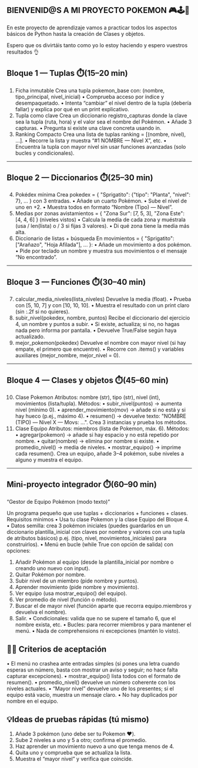 ## BIENVENID@S A MI PROYECTO POKEMON 🎮🕹️👾

En este proyecto de aprendizaje vamos a practicar todos los aspectos básicos de Python
hasta la creación de Clases y objetos.

Espero que os divirtáis tanto como yo lo estoy haciendo y espero vuestros resultados 👌

## Bloque 1 — Tuplas ⏱️(15–20 min)

1.	Ficha inmutable
Crea una tupla pokemon_base con: (nombre, tipo_principal, nivel_inicial)
•	Comprueba acceso por índice y desempaquetado.
•	Intenta “cambiar” el nivel dentro de la tupla (debería fallar) y explica por qué en un print explicativo.
2.	Tupla como clave
Crea un diccionario registro_capturas donde la clave sea la tupla (ruta, hora) y el valor sea el nombre del Pokémon.
•	Añade 3 capturas.
•	Pregunta si existe una clave concreta usando in.
3.	Ranking Compacto
Crea una lista de tuplas ranking = [(nombre, nivel), ...].
•	Recorre la lista y muestra “#1 NOMBRE — Nivel X”, etc.
•	Encuentra la tupla con mayor nivel sin usar funciones avanzadas (solo bucles y condicionales).
________________________________________

## Bloque 2 — Diccionarios ⏱️(25–30 min)

4.	Pokédex mínima
Crea pokedex = { "Sprigatito": {"tipo": "Planta", "nivel": 7}, ... } con 3 entradas.
•	Añade un cuarto Pokémon.
•	Sube el nivel de uno en +2.
•	Muestra todos en formato “Nombre (Tipo) — Nivel”.
5.	Medias por zonas
avistamientos = { "Zona Sur": [7, 5, 3], "Zona Este": [4, 4, 6] } (niveles vistos)
•	Calcula la media de cada zona y muéstrala (usa / len(lista) o / 3 si fijas 3 valores).
•	Di qué zona tiene la media más alta.
6.	Diccionario de listas + búsqueda
En movimientos = { "Sprigatito": ["Arañazo", "Hoja Afilada"], ... }:
•	Añade un movimiento a dos pokémon.
•	Pide por teclado un nombre y muestra sus movimientos o el mensaje “No encontrado”.
________________________________________

## Bloque 3 — Funciones ⏱️(30–40 min)

7.	calcular_media_niveles(lista_niveles)
Devuelve la media (float).
•	Prueba con [5, 10, 7] y con [10, 10, 10].
•	Muestra el resultado con un print claro (sin :.2f si no quieres).
8.	subir_nivel(pokedex, nombre, puntos)
Recibe el diccionario del ejercicio 4, un nombre y puntos a subir.
•	Si existe, actualiza; si no, no hagas nada pero informa por pantalla.
•	Devuelve True/False según haya actualizado.
9.	mejor_pokemon(pokedex)
Devuelve el nombre con mayor nivel (si hay empate, el primero que encuentre).
•	Recorre con .items() y variables auxiliares (mejor_nombre, mejor_nivel = 0).
________________________________________

## Bloque 4 — Clases y objetos ⏱️(45–60 min)

10.	Clase Pokemon
Atributos: nombre (str), tipo (str), nivel (int), movimientos (lista/tupla).
Métodos:
•	subir_nivel(puntos) → aumenta nivel (mínimo 0).
•	aprender_movimiento(mov) → añade si no está y si hay hueco (p.ej., máximo 4).
•	resumen() → devuelve texto: "NOMBRE (TIPO) — Nivel X — Movs: ...".
Crea 3 instancias y prueba los métodos.
11.	Clase Equipo
Atributos: miembros (lista de Pokemon, máx. 6).
Métodos:
•	agregar(pokemon) → añade si hay espacio y no está repetido por nombre.
•	quitar(nombre) → elimina por nombre si existe.
•	promedio_nivel() → media de niveles.
•	mostrar_equipo() → imprime cada resumen().
Crea un equipo, añade 3–4 pokémon, sube niveles a alguno y muestra el equipo.
________________________________________

## Mini-proyecto integrador ⏱️(60–90 min)

“Gestor de Equipo Pokémon (modo texto)”

Un programa pequeño que use tuplas + diccionarios + funciones + clases.
Requisitos mínimos
•	Usa tu clase Pokemon y la clase Equipo del Bloque 4.
•	Datos semilla: crea 3 pokémon iniciales (puedes guardarlos en un diccionario plantilla_inicial con claves por nombre y valores con una tupla de atributos básicos)
  p.ej. (tipo, nivel, movimientos_iniciales) para construirlos).
•	Menú en bucle (while True con opción de salida) con opciones:
1.	Añadir Pokémon al equipo (desde la plantilla_inicial por nombre o creando uno nuevo con input).
2.	Quitar Pokémon por nombre.
3.	Subir nivel de un miembro (pide nombre y puntos).
4.	Aprender movimiento (pide nombre y movimiento).
5.	Ver equipo (usa mostrar_equipo() del equipo).
6.	Ver promedio de nivel (función o método).
7.	Buscar el de mayor nivel (función aparte que recorra equipo.miembros y devuelva el nombre).
8.	Salir.
•	Condicionales: valida que no se supere el tamaño 6, que el nombre exista, etc.
•	Bucles: para recorrer miembros y para mantener el menú.
•	Nada de comprehensions ni excepciones (mantén lo visto).

## 👍🏻 Criterios de aceptación
•	El menú no crashea ante entradas simples (si pones una letra cuando esperas un número, basta con mostrar un aviso y seguir; no hace falta capturar excepciones).
•	mostrar_equipo() lista todos con el formato de resumen().
•	promedio_nivel() devuelve un número coherente con los niveles actuales.
•	“Mayor nivel” devuelve uno de los presentes; si el equipo está vacío, muestra un mensaje claro.
•	No hay duplicados por nombre en el equipo.

## 💡Ideas de pruebas rápidas (tú mismo)
1.	Añade 3 pokémon (uno debe ser tu Pokemon ❤️).
2.	Sube 2 niveles a uno y 5 a otro; confirma el promedio.
3.	Haz aprender un movimiento nuevo a uno que tenga menos de 4.
4.	Quita uno y comprueba que se actualiza la lista.
5.	Muestra el “mayor nivel” y verifica que coincide.
